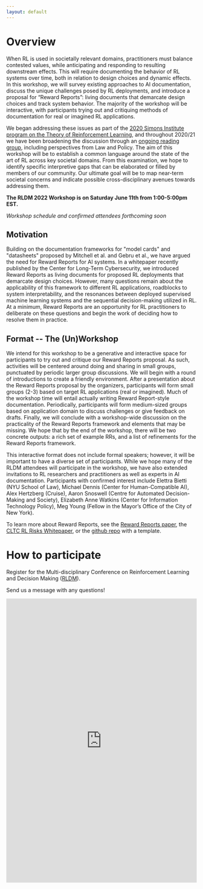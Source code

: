```yaml
---
layout: default
---
```



<!-- <span class="click-to-join">[>> Click here to join the workshop live-stream <<](https://neurips.cc/virtual/2021/workshop/21864)</span> -->

<!-- <span class="click-to-join-sub">(must be registered for NeurIPS and logged-in!)</span> -->


# Overview

When RL is used in societally relevant domains, practitioners must balance contested values, while anticipating and responding to resulting downstream effects. 
This will require documenting the behavior of RL systems over time, both in relation to design choices and dynamic effects. 
In this workshop, we will survey existing approaches to AI documentation, discuss the unique challenges posed by RL deployments, and introduce a proposal for “Reward Reports”: living documents that demarcate design choices and track system behavior. 
The majority of the workshop will be interactive, with participants trying out and critiquing methods of documentation for real or imagined RL applications.


We began addressing these issues as part of the [2020 Simons Institute program on the Theory of Reinforcement Learning](https://simons.berkeley.edu/news/mapping-political-economy-reinforcement-learning-systems-case-autonomous-vehicles), and throughout 2020/21 we have been broadening the discussion through an [ongoing reading group](https://geesegraduates.org/2020/10/26/political-economy-of-reinforcement-learning/), including perspectives from Law and Policy.
The aim of this workshop will be to establish a common language around the state of the art of RL across key societal domains.
From this examination, we hope to identify specific interpretive gaps that can be elaborated or filled by members of our community.
Our ultimate goal will be to map near-term societal concerns and indicate possible cross-disciplinary avenues towards addressing them.

**The RLDM 2022  Workshop is on Saturday June 11th from 1:00-5:00pm EST.**

_Workshop schedule and confirmed attendees forthcoming soon_

## Motivation

Building on the documentation frameworks for "model cards" and "datasheets" proposed by Mitchell et al. and Gebru et al., we have argued the need for Reward Reports for AI systems. In a whitepaper recently published by the Center for Long-Term Cybersecurity, we introduced Reward Reports as living documents for proposed RL deployments that demarcate design choices. However, many questions remain about the applicability of this framework to different RL applications, roadblocks to system interpretability, and the resonances between deployed supervised machine learning systems and the sequential decision-making utilized in RL. At a minimum, Reward Reports are an opportunity for RL practitioners to deliberate on these questions and begin the work of deciding how to resolve them in practice.

## Format -- The (Un)Workshop
We intend for this workshop to be a generative and interactive space for participants to try out and critique our Reward Reports proposal. As such, activities will be centered around doing and sharing in small groups, punctuated by periodic larger group discussions. We will begin with a round of introductions to create a friendly environment. After a presentation about the Reward Reports proposal by the organizers, participants will form small groups (2-3) based on target RL applications (real or imagined). Much of the workshop time will entail actually writing Reward Report-style documentation. Periodically, participants will form medium-sized groups based on application domain to discuss challenges or give feedback on drafts. Finally, we will conclude with a workshop-wide discussion on the practicality of the Reward Reports framework and elements that may be missing. We hope that by the end of the workshop, there will be two concrete outputs: a rich set of example RRs, and a list of refinements for the Reward Reports framework.

This interactive format does not include formal speakers; however, it will be important to have a diverse set of participants. While we hope many of the RLDM attendees will participate in the workshop, we have also extended invitations to RL researchers and practitioners as well as experts in AI documentation. Participants with confirmed interest include Elettra Bietti (NYU School of Law), Michael Dennis (Center for Human-Compatible AI), Alex Hertzberg (Cruise), Aaron Snoswell (Centre for Automated Decision-Making and Society), Elizabeth Anne Watkins (Center for Information Technology Policy), Meg Young (Fellow in the Mayor’s Office of the City of New York).

To learn more about Reward Reports, see the [Reward Reports paper](/assets/reward_reports_for_rl.pdf), the [CLTC RL Risks Whitepaper](http://arxiv.org/abs/2202.05716), or the [github repo](https://github.com/RewardReports/reward-reports) with a template.


# How to participate

Register for the Multi-disciplinary Conference on Reinforcement Learning and Decision Making ([RLDM](https://rldm.org/)).
<!-- Contact the organizors  -->

Send us a message with any questions!

<iframe src="https://docs.google.com/forms/d/e/1FAIpQLSdtARZRCD80KADgF9uADxlxgZ-e5ub4es7ETM4iHXcSAJQUpg/viewform?embedded=true" width="100%" height="752" frameborder="0" marginheight="0" marginwidth="0">Loading…</iframe>
